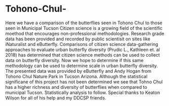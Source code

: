 # Tohono-Chul-
Here we have a comparison of the butterflies seen in Tohono Chul to those seen in Municipal Tucson 
Citizen science is a growing field of the scientific moethod that encourages non-professional methodologies. 
Research grade data has been provided and recorded by public scientisit on sites like iNaturalist and eButterfly. 
Comparisons of citizen science data-gathering approaches to evaluate urban butterfly diversity (Prudic L., Kathleen et. al 2018) has determined that citizen science methods can be used to collect data on butterfly diversity. 
Now we hope to determine if this same methodology can be used to determine scale in urban butterfly diversity. 
The presented data was provided by eButterfly and Andy Hogan from Tohono Chul Nature Park in Tucson Arizona. 
Although the statistical significane of this project has not been determined we see that Tohno Chul has a higher richness and diversity of butterflies when compared to municipal Tucson. 
Statistically analysis to follow.
Special thanks to Keaton Wilson for all of his help and my DDCSP friends. 
